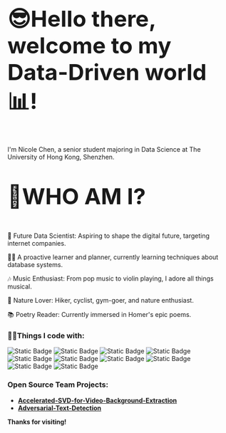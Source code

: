 <b><p style="font-size: 50px;">😎Hello there, welcome to my Data-Driven world📊!</p></b>

I'm Nicole Chen, a senior student majoring in Data Science at The University of Hong Kong, Shenzhen.

<b><p style="font-size: 50px;"> 🤔WHO AM I?</p></b>
🎯 Future Data Scientist: Aspiring to shape the digital future, targeting internet companies.

👩‍🎓 A proactive learner and planner, currently learning techniques about database systems.

🎶 Music Enthusiast: From pop music to violin playing, I adore all things musical.

🌄 Nature Lover: Hiker, cyclist, gym-goer, and nature enthusiast.

📚 Poetry Reader: Currently immersed in Homer's epic poems.

### 👩‍💻Things I code with:
![Static Badge](https://img.shields.io/badge/Python-FFE5CC?logo=python&logoColor=white)
![Static Badge](https://img.shields.io/badge/C%2B%2B-FFCC99?logo=C%2B%2B)
![Static Badge](https://img.shields.io/badge/R-FFB266?logo=R)
![Static Badge](https://img.shields.io/badge/D3.js-FF9933?logo=D3.js&logoColor=white)
![Static Badge](https://img.shields.io/badge/Numpy-FF8000?logo=numpy)
![Static Badge](https://img.shields.io/badge/MySQL-EE7700?logo=MySQL&logoColor=white)
![Static Badge](https://img.shields.io/badge/Pandas-CC6600?logo=Pandas)
![Static Badge](https://img.shields.io/badge/HTML-B75C00?logo=HTML5&logoColor=white)
![Static Badge](https://img.shields.io/badge/PySpark-9E4F00?logo=PySpark)
![Static Badge](https://img.shields.io/badge/Matlab-814202?logo=Matlab)


### Open Source Team Projects:
* <b>[Accelerated-SVD-for-Video-Background-Extraction](https://github.com/DDA3005-Project/Accelerated-SVD-for-Video-Background-Extraction)</b>
* <b>[Adversarial-Text-Detection](https://github.com/ADV-text-detection/ADVtext-detection)</b>

<b>Thanks for visiting!</b>

